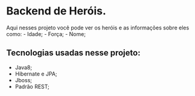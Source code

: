 # Backend de Heróis.
Aqui nesses projeto você pode ver os heróis e as informações sobre eles como:
     - Idade;
     - Força;
     - Nome;

## Tecnologias usadas nesse projeto:
 - Java8;
 - Hibernate e JPA;
 - Jboss;
 - Padrão REST;
